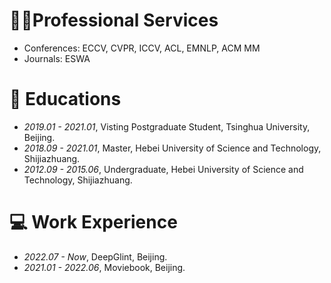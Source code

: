 # 🧑‍🏫Professional Services
- Conferences: ECCV, CVPR, ICCV, ACL, EMNLP, ACM MM
- Journals: ESWA

# 📖 Educations
- *2019.01 - 2021.01*, Visting Postgraduate Student, Tsinghua University, Beijing.
- *2018.09 - 2021.01*, Master, Hebei University of Science and Technology, Shijiazhuang.
- *2012.09 - 2015.06*, Undergraduate, Hebei University of Science and Technology, Shijiazhuang.

# 💻 Work Experience
- *2022.07 - Now*, DeepGlint, Beijing.
- *2021.01 - 2022.06*, Moviebook, Beijing.

<div style="width: 200px; margin: 0 auto;">
    <script type="text/javascript" id="clstr_globe" src="//clustrmaps.com/globe.js?d=Wi0fgGUeD2uvqrUea-ysKX9I1v29v1RyjjROmaJakKs"></script>
</div>
